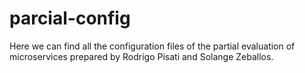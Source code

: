 # parcial-config


Here we can find all the configuration files of the partial evaluation of microservices prepared by Rodrigo Pisati and Solange Zeballos.
